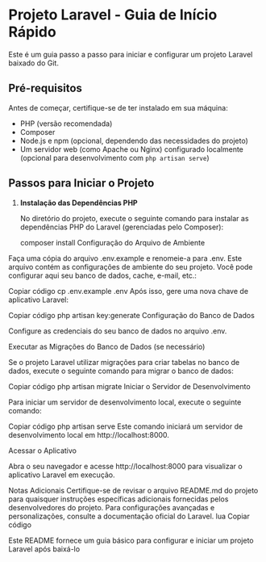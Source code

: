 # Projeto Laravel - Guia de Início Rápido

Este é um guia passo a passo para iniciar e configurar um projeto Laravel baixado do Git.

## Pré-requisitos

Antes de começar, certifique-se de ter instalado em sua máquina:

- PHP (versão recomendada)
- Composer
- Node.js e npm (opcional, dependendo das necessidades do projeto)
- Um servidor web (como Apache ou Nginx) configurado localmente (opcional para desenvolvimento com `php artisan serve`)

## Passos para Iniciar o Projeto

1. **Instalação das Dependências PHP**

   No diretório do projeto, execute o seguinte comando para instalar as dependências PHP do Laravel (gerenciadas pelo Composer):

   
   composer install
Configuração do Arquivo de Ambiente

Faça uma cópia do arquivo .env.example e renomeie-a para .env. Este arquivo contém as configurações de ambiente do seu projeto. Você pode configurar aqui seu banco de dados, cache, e-mail, etc.:


Copiar código
cp .env.example .env
Após isso, gere uma nova chave de aplicativo Laravel:


Copiar código
php artisan key:generate
Configuração do Banco de Dados

Configure as credenciais do seu banco de dados no arquivo .env.

Executar as Migrações do Banco de Dados (se necessário)

Se o projeto Laravel utilizar migrações para criar tabelas no banco de dados, execute o seguinte comando para migrar o banco de dados:


Copiar código
php artisan migrate
Iniciar o Servidor de Desenvolvimento

Para iniciar um servidor de desenvolvimento local, execute o seguinte comando:


Copiar código
php artisan serve
Este comando iniciará um servidor de desenvolvimento local em http://localhost:8000.

Acessar o Aplicativo

Abra o seu navegador e acesse http://localhost:8000 para visualizar o aplicativo Laravel em execução.

Notas Adicionais
Certifique-se de revisar o arquivo README.md do projeto para quaisquer instruções específicas adicionais fornecidas pelos desenvolvedores do projeto.
Para configurações avançadas e personalizações, consulte a documentação oficial do Laravel.
lua
Copiar código

Este README fornece um guia básico para configurar e iniciar um projeto Laravel após baixá-lo 